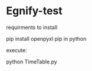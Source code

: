 # Egnify-test
requirments to install


pip install openpyxl
pip in python

execute:


python TimeTable.py
